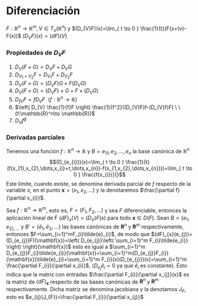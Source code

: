 # Diferenciación
$F:\mathbb{R}^n\to \mathbb{R}^m,V\in T_{x}(\mathbb{R}^n)$ y $(D_{V}F)(x)=\lim_{ t \to 0 } \frac{1}{t}(F(x+tv)-F(x))$
$(D_{V}F)(x)=(dF)(V)$

### Propiedades de $D_{V}F$
1. $D_{V}(F+G)=D_{V}F+D_{V}G$
2. $D_{V_{1}+V_{2}}F=D_{V_{1}}F+D_{V_{2}}F$
3. $D_{V}(F\times G)=(D_{V}F)G+F(D_{V}G)$
4. $D_{V}(F\times G)=(D_{V}F)\times G+F\times(D_{V}G)$
5. $D_{fV}F=fD_{V}F \ \ (f:\mathbb{R}^n\to\mathbb{R})$
6. $\left( D_{V} \frac{1}{f}F \right) \frac{1}{f^2}((D_{V}F)f-(D_{V}f)F) \ \ (f:\mathbb{R}^n\to \mathbb{R})$
7. $D_{V}f^g$

### Derivadas parciales
Tenemos una función $f:\mathbb{R}^n \to \mathbb{R}$ y $B={e_{11}, e_{2},\dots,e_{n}}$ la base canónica de $\mathbb{R}^n$
$$(D_{e_{i}})(x)=\lim_{ t \to 0 } \frac{1}{t}(f(x_{1},x_{2},\dots,x_{i}+t,\dots,x_{n})-f(x_{1,x_{2},\dots,x_{n}}))=\lim_{ t \to 0 } \frac{f(x_{i})}{}$$
Este límite, cuando existe, se denomina derivada parcial de $f$ respecto de la variable $x$, en el punto $\mathbf{x}=(x_{1},x_{2},\dots)$ y la denotaremos $\frac{\partial f}{\partial x_{i}}$.

Sea $f:\mathbb{R}^n \to \mathbb{R}^m$, esto es, $F=(F_{1},F_{2},\dots)$ y sea $F$ diferenciable, entonces la aplicación lineal de F $(dF)_{x}(V)=(D_{V})F(x)$ para todo $\mathbf{x}\in D(F)$.
Sean $B=\{e_{1},e_{2\},\dots}$ y $B'=\{ \tilde{e}_{1},\tilde{e}_{2},\dots \}$ las bases canónicas de $\mathbf{R}^n$ y $\mathbf{R}^m$ respectivamente, entonces $F=\sum_{i=1}^mF_{i}\tilde{e}_{i}$, de modo que $(dF)_{x}(e_{j})=(D_{e_{j}}F)(\mathbf{x})=\left( D_{e_{j}}\left( \sum_{i=1}^m F_{i}\tilde{e_{i}} \right) \right)(\mathbf{x})$ esto es igual a $\sum_{i=1}^m D_{e_{j}}F_{i}\tilde{e_{i}}(\mathbf{x})=\sum_{i=1}^m(D_{e_{j}}F_{i})(\mathbf{x})\tilde{e}_{i}+\sum_{i=1}^m F_{i}(x)(D_{e_{j}})(x)=\sum_{i=1}^m \frac{\partial F_{i}}{\partial x_{i}}$, ($D_{e_{j}}\tilde{e}_{i}=0$ ya que $\tilde{e}_{i}$ es constante).
Esto indica que la matriz con entradas $\frac{\partial F_{i}}{\partial x_{j}}(x)$ es la matriz de $(dF)_{\mathbf{x}}$ respecto de las bases canónicas de $\mathbf{R}^n$ y $\mathbf{R}^m$ respectivamente. Dicha matriz se denomina jacobiana y la denotamos $J_{F}$, esto es $e_{ij}(J_{F})=\frac{\partial F_{i}}{\partial x_{j}}$
